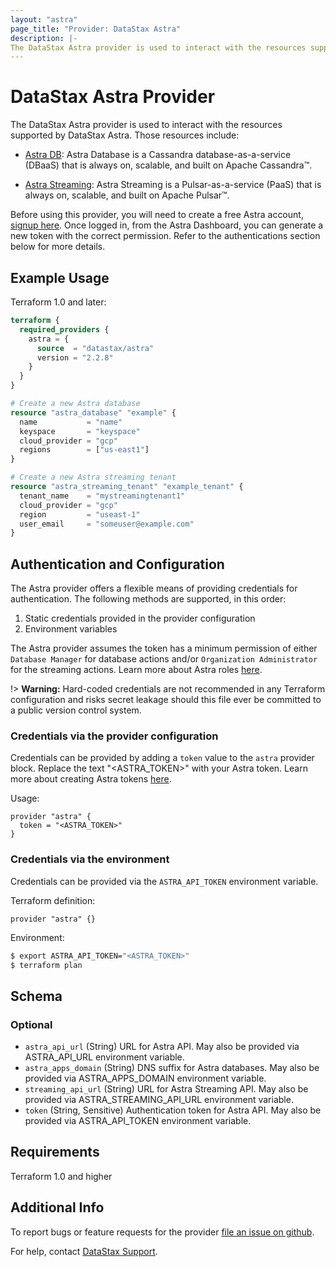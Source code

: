```yaml
---
layout: "astra"
page_title: "Provider: DataStax Astra"
description: |-
The DataStax Astra provider is used to interact with the resources supported by DataStax Astra. The provider needs to be configured with the proper credentials before it can be used.
---
```


# DataStax Astra Provider

The DataStax Astra provider is used to interact with the resources supported by DataStax Astra. Those resources include:

- [Astra DB](https://docs.datastax.com/en/astra-serverless/docs/): Astra Database is a Cassandra database-as-a-service (DBaaS) that is always on, scalable, and built on Apache Cassandra™.


- [Astra Streaming](https://docs.datastax.com/streaming): Astra Streaming is a Pulsar-as-a-service (PaaS) that is always on, scalable, and built on Apache Pulsar™.

Before using this provider, you will need to create a free Astra account, [signup here](https://astra.datastax.com/). Once logged in, from the Astra Dashboard, you can generate a new token with the correct permission. Refer to the authentications section below for more details.

## Example Usage

Terraform 1.0 and later:

```terraform
terraform {
  required_providers {
    astra = {
      source  = "datastax/astra"
      version = "2.2.8"
    }
  }
}

# Create a new Astra database
resource "astra_database" "example" {
  name           = "name"
  keyspace       = "keyspace"
  cloud_provider = "gcp"
  regions        = ["us-east1"]
}

# Create a new Astra streaming tenant
resource "astra_streaming_tenant" "example_tenant" {
  tenant_name    = "mystreamingtenant1"
  cloud_provider = "gcp"
  region         = "useast-1"
  user_email     = "someuser@example.com"
}
```

## Authentication and Configuration

The Astra provider offers a flexible means of providing credentials for authentication. The following methods are supported, in this order:

1. Static credentials provided in the provider configuration
2. Environment variables

The Astra provider assumes the token has a minimum permission of either `Database Manager` for database actions and/or `Organization Administrator` for the streaming actions. Learn more about Astra roles [here](https://docs.datastax.com/en/astra-serverless/docs/manage/org/user-permissions.html).

!> **Warning:** Hard-coded credentials are not recommended in any Terraform
configuration and risks secret leakage should this file ever be committed to a
public version control system.

### Credentials via the provider configuration

Credentials can be provided by adding a `token` value to the `astra` provider block. Replace the text "<ASTRA_TOKEN>" with your Astra token. Learn more about creating Astra tokens [here](https://docs.datastax.com/en/astra-serverless/docs/getting-started/gs-grant-user-access.html#_generate_an_application_token).

Usage:

```hcl
provider "astra" {
  token = "<ASTRA_TOKEN>"
}
```

### Credentials via the environment

Credentials can be provided via the `ASTRA_API_TOKEN` environment variable.

Terraform definition:
```hcl
provider "astra" {}
```

Environment:
```sh
$ export ASTRA_API_TOKEN="<ASTRA_TOKEN>"
$ terraform plan
```

<!-- schema generated by tfplugindocs -->
## Schema

### Optional

- `astra_api_url` (String) URL for Astra API. May also be provided via ASTRA_API_URL environment variable.
- `astra_apps_domain` (String) DNS suffix for Astra databases. May also be provided via ASTRA_APPS_DOMAIN environment variable.
- `streaming_api_url` (String) URL for Astra Streaming API. May also be provided via ASTRA_STREAMING_API_URL environment variable.
- `token` (String, Sensitive) Authentication token for Astra API. May also be provided via ASTRA_API_TOKEN environment variable.

## Requirements

Terraform 1.0 and higher

## Additional Info

To report bugs or feature requests for the provider [file an issue on github](https://github.com/tartlynx/terraform-provider-astra/issues).

For help, contact [DataStax Support](https://support.datastax.com/).